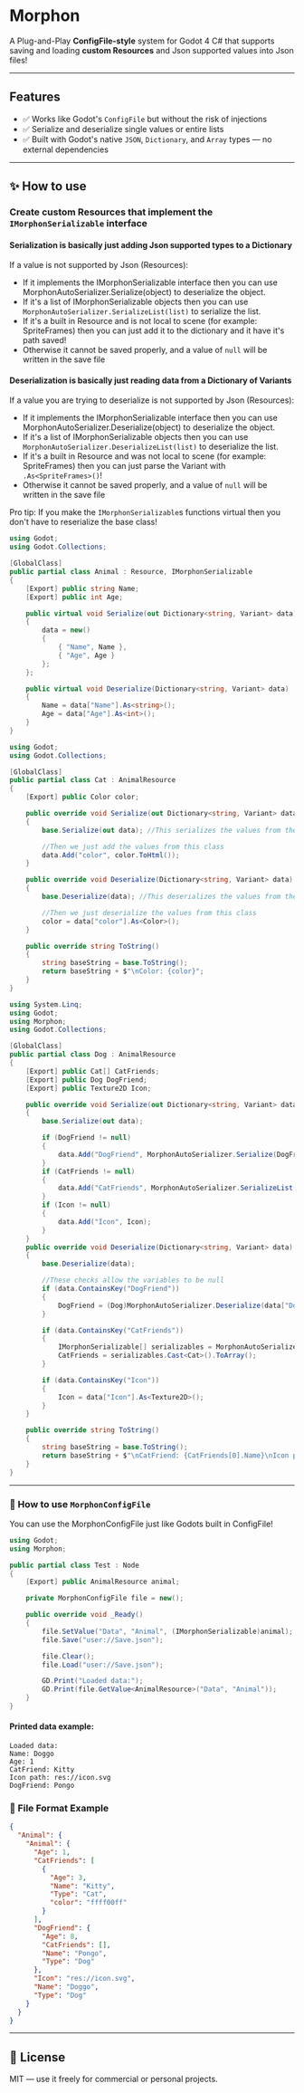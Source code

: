 # Morphon

A Plug-and-Play **ConfigFile-style** system for Godot 4 C# that supports saving and loading **custom Resources** and Json supported values into Json files!  

---

## Features

- ✅ Works like Godot's `ConfigFile` but without the risk of injections
- ✅ Serialize and deserialize single values or entire lists
- ✅ Built with Godot's native `JSON`, `Dictionary`, and `Array` types — no external dependencies

---

## ✨ How to use

### Create custom Resources that implement the `IMorphonSerializable` interface

#### Serialization is basically just adding Json supported types to a Dictionary
If a value is not supported by Json (Resources):
- If it implements the IMorphonSerializable interface then you can use MorphonAutoSerializer.Serialize(object) to deserialize the object.
- If it's a list of IMorphonSerializable objects then you can use `MorphonAutoSerializer.SerializeList(list)` to serialize the list.
- If it's a built in Resource and is not local to scene (for example: SpriteFrames) then you can just add it to the dictionary and it have it's path saved!
- Otherwise it cannot be saved properly, and a value of `null` will be written in the save file

#### Deserialization is basically just reading data from a Dictionary of Variants
If a value you are trying to deserialize is not supported by Json (Resources):
- If it implements the IMorphonSerializable interface then you can use MorphonAutoSerializer.Deserialize(object) to deserialize the object.
- If it's a list of IMorphonSerializable objects then you can use `MorphonAutoSerializer.DeserializeList(list)` to deserialize the list.
- If it's a built in Resource and was not local to scene (for example: SpriteFrames) then you can just parse the Variant with `.As<SpriteFrames>()`!
- Otherwise it cannot be saved properly, and a value of `null` will be written in the save file

Pro tip: If you make the `IMorphonSerializable`s functions virtual then you don't have to reserialize the base class!

```csharp
using Godot;
using Godot.Collections;

[GlobalClass]
public partial class Animal : Resource, IMorphonSerializable
{
    [Export] public string Name;
    [Export] public int Age;

    public virtual void Serialize(out Dictionary<string, Variant> data)
    {
        data = new()
        {
            { "Name", Name },
            { "Age", Age }
        };
    };

    public virtual void Deserialize(Dictionary<string, Variant> data)
    {
        Name = data["Name"].As<string>();
        Age = data["Age"].As<int>();
    }
}
```

```csharp
using Godot;
using Godot.Collections;

[GlobalClass]
public partial class Cat : AnimalResource
{
    [Export] public Color color;

    public override void Serialize(out Dictionary<string, Variant> data)
    {
        base.Serialize(out data); //This serializes the values from the base class

        //Then we just add the values from this class
        data.Add("color", color.ToHtml());
    }

    public override void Deserialize(Dictionary<string, Variant> data)
    {
        base.Deserialize(data); //This deserializes the values from the base class

        //Then we just deserialize the values from this class
        color = data["color"].As<Color>();
    }

    public override string ToString()
    {
        string baseString = base.ToString();
        return baseString + $"\nColor: {color}";
    }
}
```

```csharp
using System.Linq;
using Godot;
using Morphon;
using Godot.Collections;

[GlobalClass]
public partial class Dog : AnimalResource
{
    [Export] public Cat[] CatFriends;
    [Export] public Dog DogFriend;
    [Export] public Texture2D Icon;

    public override void Serialize(out Dictionary<string, Variant> data)
    {
        base.Serialize(out data);

        if (DogFriend != null)
        {
            data.Add("DogFriend", MorphonAutoSerializer.Serialize(DogFriend));
        }
        if (CatFriends != null)
        {
            data.Add("CatFriends", MorphonAutoSerializer.SerializeList(CatFriends));
        }
        if (Icon != null)
        {
            data.Add("Icon", Icon);
        }
    }
    public override void Deserialize(Dictionary<string, Variant> data)
    {
        base.Deserialize(data);

        //These checks allow the variables to be null
        if (data.ContainsKey("DogFriend"))
        {
            DogFriend = (Dog)MorphonAutoSerializer.Deserialize(data["DogFriend"]);
        }

        if (data.ContainsKey("CatFriends"))
        {
            IMorphonSerializable[] serializables = MorphonAutoSerializer.DeserializeList(data["CatFriends"]);
            CatFriends = serializables.Cast<Cat>().ToArray();
        }

        if (data.ContainsKey("Icon"))
        {
            Icon = data["Icon"].As<Texture2D>();
        }
    }

    public override string ToString()
    {
        string baseString = base.ToString();
        return baseString + $"\nCatFriend: {CatFriends[0].Name}\nIcon path: {Icon?.ResourcePath}\nDogFriend: {DogFriend.Name}";
    }
}
```

---

### 🔧 How to use `MorphonConfigFile`

You can use the MorphonConfigFile just like Godots built in ConfigFile!

```csharp
using Godot;
using Morphon;

public partial class Test : Node
{
    [Export] public AnimalResource animal;

    private MorphonConfigFile file = new();

    public override void _Ready()
    {
        file.SetValue("Data", "Animal", (IMorphonSerializable)animal);
        file.Save("user://Save.json");

        file.Clear();
        file.Load("user://Save.json");

        GD.Print("Loaded data:");
        GD.Print(file.GetValue<AnimalResource>("Data", "Animal"));
    }
}
```

#### Printed data example:
```
Loaded data:
Name: Doggo
Age: 1
CatFriend: Kitty
Icon path: res://icon.svg
DogFriend: Pongo
```

### 💾 File Format Example

```JSON
{
  "Animal": {
    "Animal": {
      "Age": 1,
      "CatFriends": [
        {
          "Age": 3,
          "Name": "Kitty",
          "Type": "Cat",
          "color": "ffff00ff"
        }
      ],
      "DogFriend": {
        "Age": 8,
        "CatFriends": [],
        "Name": "Pongo",
        "Type": "Dog"
      },
      "Icon": "res://icon.svg",
      "Name": "Doggo",
      "Type": "Dog"
    }
  }
}
```

---

## 📃 License

MIT — use it freely for commercial or personal projects.